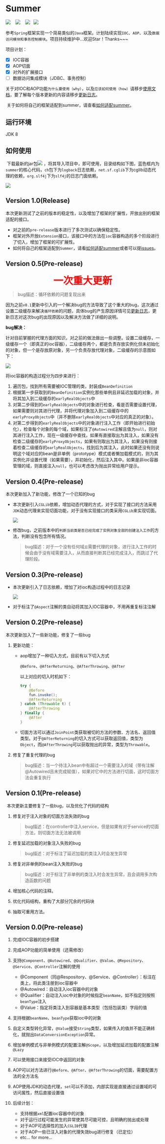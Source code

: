# Summer

[![](https://img.shields.io/badge/Release-v1.0-important)](https://github.com/vfdxvffd/Summer/releases/v1.0) &nbsp;&nbsp;&nbsp;[![](https://img.shields.io/badge/%E4%BD%BF%E7%94%A8%E6%96%87%E6%A1%A3-Summer-informational)](Summer使用文档.md) &nbsp;&nbsp;&nbsp;[![](https://img.shields.io/badge/%E6%9B%B4%E6%96%B0%E6%97%A5%E5%BF%97-log-red)](Summer更新日志.md)&nbsp;&nbsp;&nbsp;[![](https://img.shields.io/badge/%E5%A6%82%E4%BD%95%E9%80%82%E9%85%8D-adapter-ff69b4)](如何适配Summer.md)

​		参考`Spring`框架实现一个简易类似的`Java`框架。计划陆续实现`IOC`、`AOP`、以及`数据访问模块和事务控制模块`。项目持续维护中...欢迎Star！Thanks~~~

项目计划：

- [x] IOC容器
- [x] AOP切面
- [x] 对外的扩展接口
- [ ] 数据访问集成模块（JDBC、事务控制）

​		关于对IOC和AOP功能`为什么要使用（why）`，以及`应该如何使用（how）`请移步[使用文档](Summer使用文档.md)，要了解每个版本更新的内容请移步[更新日志](Summer更新日志.md)。

​		关于如何将自己的框架适配到summer，请查看[如何适配summer](如何适配Summer.md)。

## 运行环境

JDK 8

## 如何使用

​		下载最新的jar包[![](https://img.shields.io/badge/Release-v1.0-important)](https://github.com/vfdxvffd/Summer/releases/v1.0) ，将其导入项目中，即可使用，目录结构如下图，蓝色框内为`summer`的核心代码，`ch`包下为`logback`日志依赖，`net.sf.cglib`下为cglib动态代理的依赖，`org.slf4j`下为`slf4j`的日志门面依赖。

![](img/2021-05-13_17-27.png)

## Version 1.0(Release)

本次更新测试了之前的版本的稳定性，以及增加了框架的扩展性，开放出别的框架适配的接口。

- 对之前的`pre-release`版本进行了多次测试以确保稳定性。
- 框架对外开放`Extension`接口，该接口中的方法在`ioc`容器构造的多个阶段进行了切入，增加了框架的可扩展性。
- 如何将自己的框架适配到`Summer`，请看[如何适配summer](如何适配Summer.md)或者可以提[issues](https://github.com/vfdxvffd/Summer/issues)。

## Version 0.5(Pre-release)

<center><b><font size = "6" color = "red">一次重大更新</font></b></center>

>  bug描述：循环依赖的问题复现出来		

​		因为之前`v0.1`更新中引入的一个解决bug的方法导致了这个重大的bug，这次通过设置二级缓存来解决`循环依赖`的问题，具体bug的产生原因详情可见[更新日志](Summer更新日志.md)，更新日志对这次bug的出现原因以及解决方法做了详细的说明。

**bug解决：**

​		针对目前掌握的代理方面的知识，对之前的做法做出一些调整。设置二级缓存，一级缓存一个（即真正的ioc容器），二级缓存两个，都是负责存放实例化但未初始化的对象，但一个是存放原对象，另一个负责存放代理对象，二级缓存的示意图如下：

![](img/summerDoubleCache.svg)

将ioc容器的构造过程分为四步来进行：

1. 遍历包，找到所有需要被IOC管理的类，封装成`BeanDefinition`
2. 根据第一步获取到的`BeanDefinition`实例化那些单例且非延迟加载的对象，并将其加入到二级缓存的`earlyRealObjects`中
3. 对第二步得到的`earlyRealObjects`中的对象进行检查，看是否需要设置代理，如果需要则对其进行代理，并将代理对象加入到二级缓存中的`earlyProxyObjects`中（并不删除`earlyRealObjects`中对应的真正的对象）。
4. 对第二步得到的`earlyRealObjects`中的对象进行注入工作（即开始进行初始化），检查每个对象的每个域，如果标注了`@Autowired`注解且值为`null`，则对其进行注入工作，现在一级缓存中查找，如果有直接取出为其注入，如果没有检查二级缓存的`earlyProxyObjects`，如果有则取出为其注入，如果没有则接着检查二级缓存的`earlyRealObjects`，找到后为其注入，此时如果还没有则说明这个域对应的bean是非单例（prototype）模式或者懒加载模式的，则为其实例化并设置代理（如果需要），并初始化，然后注入其中。如果是非ioc容器管理的域，则直接注入`null`，也可以考虑改为抛出异常给用户提示。

## Version 0.4(Pre-release)

本次更新加入了新功能，修改了一个已知的bug

- 本次更新引入`CGLib`依赖，增加动态代理的方式，对于实现了接口的方法采用`JDK`动态代理来实现切面功能，对于没有实现接口的类采用`CGLib`来实现切面。

    ![](img/2021-04-11_00-39.png)

- 修改bug，之前版本中的`判断当前类是否已经完成了实例对象全部的创建注入工作`的方法，判断没有包含所有情况。

    > bug描述：对于一个没有任何域`且`需要代理的对象，进行注入工作的时候会由于没有域需要注入，从而直接判断其已经完成注入，而跳过了代理阶段。

## Version 0.3(Pre-release)

- 本次更新引入了日志依赖，增加了对ioc构造过程中的日志记录

    ![](img/2021-03-22_15-12.png)

- 对于标注了`@Aspect`注解的类自动将其加入IOC容器中，不用再重复标注注解

## Version 0.2(Pre-release)

本次更新加入了一些新功能，修复了一些bug

1. 更新功能：

    - aop增加了一种切入方式，目前有以下切入方式

        `@Before`、`@AfterReturning`、`@AfterThrowing`、`@After`

        以上对应的切入时机如下：

        ```java
        try {
            @Before
            fun.invoke();
            @AfterReturning
        } catch (Throwable t) {
            @AfterThrowing
        } finally {
            @After
        }
        ```

    - 切面方法可以通过`JoinPoint`类获取被切的方法的参数、方法名、返回值类型。对于`@AfterReturning`的切入方式可以获取返回值，类型为`Object`，而`@AfterThrowing`可以获取抛出的异常，类型为`Throwable`。

2. 修复了重复代理的bug

    > bug描述：当一个待注入bean中有超过一个需要注入的域（带有注解@Autowired且未完成赋值），如果对它中的方法进行切面，这时切面方法会重复执行

## Version 0.1(Pre-release)

​		本次更新主要修复了一些bug，以及优化了代码的结构

1. 修复对于注入对象的切面方法失效的bug

    > bug描述：在controller中注入service，但是如果有对于service的切面方法，则切面方法无法被调用

2. 修复延迟加载的对象注入失败的bug

    > bug描述：对于标注了延迟加载的类注入时会发生异常

3. 修复对非单例的bean注入失败的bug

    > bug描述：对于标注了非单例的类注入时会发生异常，且会调用多次构造函数的问题

4. 增加核心代码的注释。

5. 优化代码结构，重构了大部分冗余的代码块

6. 抽取可重用方法。

## Version 0.0(Pre-release)

1. 完成IOC容器的初步搭建

2. 完成AOP功能的简单使用（还需修改）

3. 支持`@Component`、`@Autowired`、`@Qualifier`、`@Value`、`@Repository`、`@Service`、`@Controller`注解的使用
    - @Component（同@Respository、@Service、@Controller）：标注在类上，将此类注册到ioc容器中
    - @Autowired：自动注入ioc容器中的对象
    - @Qualifier：自动注入ioc中对象的时候指定`beanName`，如不指定则按照`beanType`注入
    - @Value：指定将类注入到容器是基本类型（包括包装类）字段的值

4. 支持根据`beanName`、`beanType`获取ioc中的对象

5. 自定义类型转化异常，`@Value`接受`String`类型，如果传入的值并不能正确转化，就抛出`DataConversionException`异常。

6. 增加单例模式与非单例模式的配置注解`@Scope`，以及增加延迟加载的配置注解`@Lazy`

7. 可以使用接口来接受IOC中返回的对象

8. AOP可以对方法进行`@Before`、`@After`、`@AfterThrowing`的切面，需要配置方法的全方法名

9. AOP使用JDK的动态代理，`set`可以不添加，内部实现是直接通过设置域的可访问属性，然后直接设置值

10. 后续计划：
    - 支持根据`xml`配置ioc容器中的对象
    - 对于运行过程可能发生的异常使其尽可能可控，且明确的抛出或处理
    - 对于AOP可选择性的加入`CGLIB`代理
    - 对于AOP一些已注入对象的代理失效bug进行修复（已定位）
    - etc...   for more...